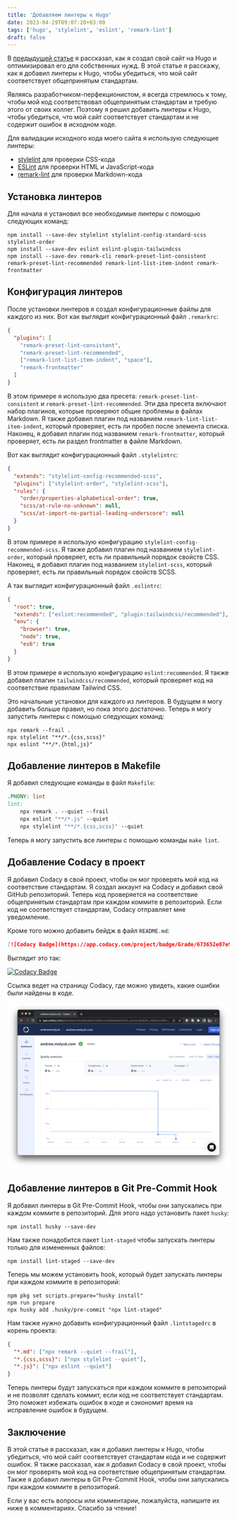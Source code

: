 ```yaml
---
title: 'Добавляем линтеры к Hugo'
date: 2023-04-29T09:07:20+03:00
tags: ['hugo', 'stylelint', 'eslint', 'remark-lint']
draft: false
---
```


В [предыдущей статье](/blog/howto-create-hugo-website/) я рассказал, как я создал свой сайт на Hugo и оптимизировал его
для собственных нужд. В этой статье я расскажу, как я добавил линтеры к Hugo, чтобы убедиться, что мой сайт
соответствует общепринятым стандартам.

Являясь разработчиком-перфекционистом, я всегда стремлюсь к тому, чтобы мой код соответствовал общепринятым стандартам и
требую этого от своих коллег. Поэтому я решил добавить линтеры к Hugo, чтобы убедиться, что мой сайт соответствует
стандартам и не содержит ошибок в исходном коде.

<!--more-->

Для валидации исходного кода моего сайта я использую следующие линтеры:

- [stylelint](https://stylelint.io/) для проверки CSS-кода
- [ESLint](https://eslint.org/) для проверки HTML и JavaScript-кода
- [remark-lint](https://github.com/remarkjs/remark-lint) для проверки Markdown-кода

## Установка линтеров

Для начала я установил все необходимые линтеры с помощью следующих команд:

```shell
npm install --save-dev stylelint stylelint-config-standard-scss stylelint-order
npm install --save-dev eslint eslint-plugin-tailwindcss
npm install --save-dev remark-cli remark-preset-lint-consistent remark-preset-lint-recommended remark-lint-list-item-indent remark-frontmatter
```

## Конфигурация линтеров

После установки линтеров я создал конфигурационные файлы для каждого из них. Вот как выглядит конфигурационный
файл `.remarkrc`:

```json
{
  "plugins": [
    "remark-preset-lint-consistent",
    "remark-preset-lint-recommended",
    ["remark-lint-list-item-indent", "space"],
    "remark-frontmatter"
  ]
}
```

В этом примере я использую два пресета: `remark-preset-lint-consistent` и `remark-preset-lint-recommended`. Эти два
пресета включают набор плагинов, которые проверяют общие проблемы в файлах Markdown. Я также добавил плагин под
названием `remark-lint-list-item-indent`, который проверяет, есть ли пробел после элемента списка. Наконец, я добавил
плагин под названием `remark-frontmatter`, который проверяет, есть ли раздел frontmatter в файле Markdown.

Вот как выглядит конфигурационный файл `.stylelintrc`:

```json
{
  "extends": "stylelint-config-recommended-scss",
  "plugins": ["stylelint-order", "stylelint-scss"],
  "rules": {
    "order/properties-alphabetical-order": true,
    "scss/at-rule-no-unknown": null,
    "scss/at-import-no-partial-leading-underscore": null
  }
}
```

В этом примере я использую конфигурацию `stylelint-config-recommended-scss`. Я также добавил плагин под
названием `stylelint-order`, который проверяет, есть ли правильный порядок свойств CSS. Наконец, я добавил плагин под
названием `stylelint-scss`, который проверяет, есть ли правильный порядок свойств SCSS.

А так выглядит конфигурационный файл `.eslintrc`:

```json
{
  "root": true,
  "extends": ["eslint:recommended", "plugin:tailwindcss/recommended"],
  "env": {
    "browser": true,
    "node": true,
    "es6": true
  }
}
```

В этом примере я использую конфигурацию `eslint:recommended`. Я также добавил плагин `tailwindcss/recommended`, который
проверяет код на соответствие правилам Tailwind CSS.

Это начальные установки для каждого из линтеров. В будущем я могу добавить больше правил, но пока этого достаточно.
Теперь я могу запустить линтеры с помощью следующих команд:

```shell
npx remark --frail .
npx stylelint "**/*.{css,scss}"
npx eslint "**/*.{html,js}"
```

## Добавление линтеров в Makefile

Я добавил следующие команды в файл `Makefile`:

```makefile
.PHONY: lint
lint:
	npx remark . --quiet --frail
	npx eslint "**/*.js" --quiet
	npx stylelint "**/*.{css,scss}" --quiet
```

Теперь я могу запустить все линтеры с помощью команды `make lint`.

## Добавление Codacy в проект

Я добавил Codacy в свой проект, чтобы он мог проверять мой код на соответствие стандартам. Я создал аккаунт на Codacy и
добавил свой GitHub репозиторий. Теперь код проверяется на соответствие общепринятым стандартам при каждом коммите в
репозиторий. Если код не соответствует стандартам, Codacy отправляет мне уведомление.

Кроме того можно добавить бейдж в файл `README.md`:

```markdown
[![Codacy Badge](https://app.codacy.com/project/badge/Grade/673652e07e9742fdbaaaff3f1452c9e1)](https://app.codacy.com/gh/andrewmolyuk/andrew.molyuk.com/dashboard?utm_source=gh&utm_medium=referral&utm_content=&utm_campaign=Badge_grade)
```

Выглядит это так:

[![Codacy Badge](https://app.codacy.com/project/badge/Grade/673652e07e9742fdbaaaff3f1452c9e1)](https://app.codacy.com/gh/andrewmolyuk/andrew.molyuk.com/dashboard?utm_source=gh&utm_medium=referral&utm_content=&utm_campaign=Badge_grade)

Ссылка ведет на страницу Codacy, где можно увидеть, какие ошибки были найдены в коде.

![codacy.webp](codacy.webp)

## Добавление линтеров в Git Pre-Commit Hook

Я добавил линтеры в Git Pre-Commit Hook, чтобы они запускались при каждом коммите в репозиторий. Для этого надо
установить пакет `husky`:

```shell
npm install husky --save-dev
```

Нам также понадобится пакет `lint-staged` чтобы запускать линтеры только для измененных файлов:

```shell
npm install lint-staged --save-dev
```

Теперь мы можем установить hook, который будет запускать линтеры при каждом коммите в репозиторий:

```shell
npm pkg set scripts.prepare="husky install"
npm run prepare
npx husky add .husky/pre-commit "npx lint-staged"
```

Нам также нужно добавить конфигурационный файл `.lintstagedrc` в корень проекта:

```json
{
  "*.md": ["npx remark --quiet --frail"],
  "*.{css,scss}": ["npx stylelint --quiet"],
  "*.js}": ["npx eslint --quiet"]
}
```

Теперь линтеры будут запускаться при каждом коммите в репозиторий и не позволят сделать коммит, если код не
соответствует стандартам. Это поможет избежать ошибок в коде и сэкономит время на исправление ошибок в будущем.

## Заключение

В этой статье я рассказал, как я добавил линтеры к Hugo, чтобы убедиться, что мой сайт соответствует стандартам кода и
не содержит ошибок. Я также рассказал, как я добавил Codacy в свой проект, чтобы он мог проверять мой код на
соответствие общепринятым стандартам. Также я добавил линтеры в Git Pre-Commit Hook, чтобы они запускались при каждом
коммите в репозиторий.

Если у вас есть вопросы или комментарии, пожалуйста, напишите их ниже в комментариях. Спасибо за чтение!
